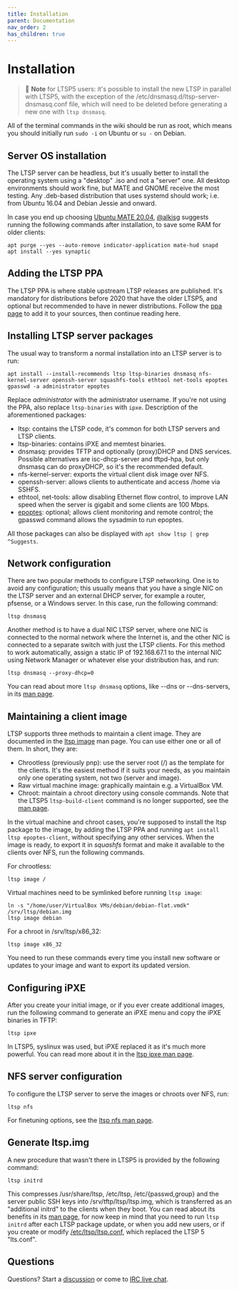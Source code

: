 ```yaml
---
title: Installation
parent: Documentation
nav_order: 2
has_children: true
---
```


# Installation

> 📝 **Note** for LTSP5 users: it's possible to install the new LTSP in parallel with LTSP5, with the exception of the /etc/dnsmasq.d/ltsp-server-dnsmasq.conf file, which will need to be deleted before generating a new one with `ltsp dnsmasq`.

All of the terminal commands in the wiki should be run as root, which means
you should initially run `sudo -i` on Ubuntu or `su -` on Debian.

## Server OS installation

The LTSP server can be headless, but it's usually better to install the
operating system using a "desktop" .iso and not a "server" one.
All desktop environments should work fine, but MATE and GNOME
receive the most testing.
Any .deb-based distribution that uses systemd should work;
i.e. from Ubuntu 16.04 and Debian Jessie and onward.

In case you end up choosing
[Ubuntu MATE 20.04](http://cdimage.ubuntu.com/ubuntu-mate/releases/20.04/release/ubuntu-mate-20.04.1-desktop-amd64.iso),
[@alkisg](https://github.com/alkisg) suggests running the following commands
after installation, to save some RAM for older clients:

```shell
apt purge --yes --auto-remove indicator-application mate-hud snapd
apt install --yes synaptic
```

## Adding the LTSP PPA

The LTSP PPA is where stable upstream LTSP releases are published.
It's mandatory for distributions before 2020 that have the older LTSP5,
and optional but recommended to have in newer distributions.
Follow the [ppa page](../ppa) to add it to your sources, then continue reading here.

## Installing LTSP server packages

The usual way to transform a normal installation into an LTSP server is to run:

```shell
apt install --install-recommends ltsp ltsp-binaries dnsmasq nfs-kernel-server openssh-server squashfs-tools ethtool net-tools epoptes
gpasswd -a administrator epoptes
```

Replace _administrator_ with the administrator username.
If you're not using the PPA, also replace `ltsp-binaries` with `ipxe`.
Description of the aforementioned packages:
 * ltsp: contains the LTSP code, it's common for both LTSP servers
   and LTSP clients.
 * ltsp-binaries: contains iPXE and memtest binaries.
 * dnsmasq: provides TFTP and optionally (proxy)DHCP and DNS services.
   Possible alternatives are isc-dhcp-server and tftpd-hpa, but only dnsmasq
   can do proxyDHCP, so it's the recommended default.
 * nfs-kernel-server: exports the virtual client disk image over NFS.
 * openssh-server: allows clients to authenticate and access /home via SSHFS.
 * ethtool, net-tools: allow disabling Ethernet flow control, to improve
   LAN speed when the server is gigabit and some clients are 100 Mbps.
 * [epoptes](https://epoptes.org/): optional; allows client monitoring and
   remote control; the gpasswd command allows the sysadmin to run epoptes.

All those packages can also be displayed with `apt show ltsp | grep ^Suggests`.

## Network configuration

There are two popular methods to configure LTSP networking. One is to
avoid any configuration; this usually means that you have a single NIC
on the LTSP server and an external DHCP server, for example a router,
pfsense, or a Windows server. In this case, run the following command:

```shell
ltsp dnsmasq
```

Another method is to have a dual NIC LTSP server, where one NIC is connected
to the normal network where the Internet is, and the other NIC is connected
to a separate switch with just the LTSP clients. For this method to work
automatically, assign a static IP of 192.168.67.1 to the internal NIC using
Network Manager or whatever else your distribution has, and run:

```shell
ltsp dnsmasq --proxy-dhcp=0
```

You can read about more `ltsp dnsmasq` options, like --dns or --dns-servers, in
its [man page](https://ltsp.org/man/ltsp-dnsmasq).

## Maintaining a client image

LTSP supports three methods to maintain a client image. They are documented in
the [ltsp image](https://ltsp.org/man/ltsp-image)
man page. You can use either one or all of them. In short, they are:
 * Chrootless (previously pnp): use the server root (/) as the template for
   the clients. It's the easiest method if it suits your needs, as you maintain
   only one operating system, not two (server and image).
 * Raw virtual machine image: graphically maintain e.g. a VirtualBox VM.
 * Chroot: maintain a chroot directory using console commands. Note that the
   LTSP5 `ltsp-build-client` command is no longer supported, see the
   [man page](https://ltsp.org/man/ltsp-image).

In the virtual machine and chroot cases, you're supposed to install the ltsp
package to the image, by adding the LTSP PPA and running
`apt install ltsp epoptes-client`, without specifying any other services.
When the image is ready, to export it in _squashfs_ format and make it
available to the clients over NFS, run the following commands.

For chrootless:

```shell
ltsp image /
```

Virtual machines need to be symlinked before running `ltsp image`:

```shell
ln -s "/home/user/VirtualBox VMs/debian/debian-flat.vmdk" /srv/ltsp/debian.img
ltsp image debian
```

For a chroot in /srv/ltsp/x86_32:

```shell
ltsp image x86_32
```

You need to run these commands every time you install new software or updates
to your image and want to export its updated version.

## Configuring iPXE

After you create your initial image, or if you ever create additional images, run the following command to generate an iPXE menu and copy the iPXE binaries in TFTP:

```shell
ltsp ipxe
```

In LTSP5, syslinux was used, but iPXE replaced it as it's much more powerful.
You can read more about it in the [ltsp ipxe man page](https://ltsp.org/man/ltsp-ipxe).


## NFS server configuration

To configure the LTSP server to serve the images or chroots over NFS, run:

```shell
ltsp nfs
```

For finetuning options, see the [ltsp nfs man page](https://ltsp.org/man/ltsp-nfs).

## Generate ltsp.img

A new procedure that wasn't there in LTSP5 is provided by the following command:

```shell
ltsp initrd
```

This compresses /usr/share/ltsp, /etc/ltsp, /etc/{passwd,group} and the
server public SSH keys into /srv/tftp/ltsp/ltsp.img,
which is transferred as an "additional initrd" to the clients when they boot.
You can read about its benefits in its
[man page](../../man/ltsp-initrd),
for now keep in mind that you need to run `ltsp initrd` after each LTSP
package update, or when you add new users, or if you create or modify
[/etc/ltsp/ltsp.conf](../../man/ltsp.conf),
which replaced the LTSP 5 "lts.conf".

## Questions

Questions? Start a [discussion](https://github.com/ltsp/ltsp/discussions)
or come to [IRC live chat](http://ts.sch.gr/repo/irc).
